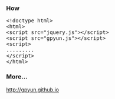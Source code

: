 <h3> How </h3>
<pre>
&lt;!doctype html&gt;
&lt;html&gt;
&lt;script src="jquery.js"&gt;&lt;/script&gt;
&lt;script src="gpyun.js"&gt;&lt;/script&gt;
&lt;script&gt;
.........
&lt;/script&gt;
&lt;/html&gt;
</pre>
<h3>More...</h3>
<a href="http://gpyun.github.io">http://gpyun.github.io</a>
